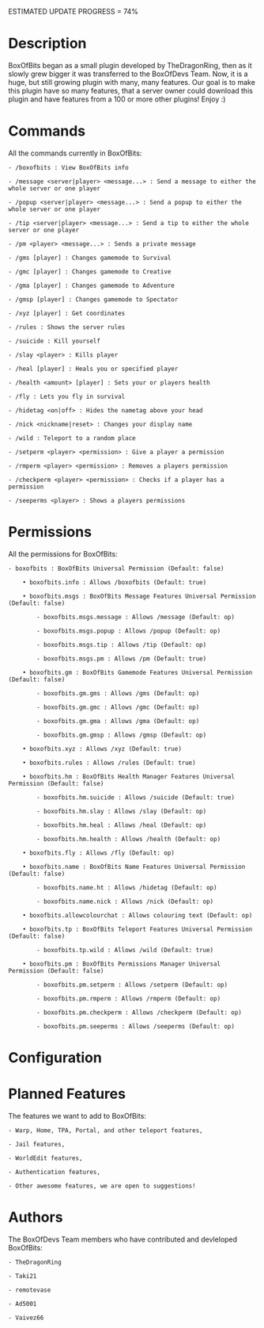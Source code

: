 ESTIMATED UPDATE PROGRESS = 74%

Description
============
BoxOfBits began as a small plugin developed by TheDragonRing, then as it slowly grew bigger it was transferred to the BoxOfDevs Team. Now, it is a huge, but still growing plugin with many, many features. Our goal is to make this plugin have so many features, that a server owner could download this plugin and have features from a 100 or more other plugins! Enjoy :)

Commands
=========
All the commands currently in BoxOfBits:

    - /boxofbits : View BoxOfBits info

    - /message <server|player> <message...> : Send a message to either the whole server or one player

    - /popup <server|player> <message...> : Send a popup to either the whole server or one player

    - /tip <server|player> <message...> : Send a tip to either the whole server or one player

    - /pm <player> <message...> : Sends a private message

    - /gms [player] : Changes gamemode to Survival

    - /gmc [player] : Changes gamemode to Creative

    - /gma [player] : Changes gamemode to Adventure

    - /gmsp [player] : Changes gamemode to Spectator

    - /xyz [player] : Get coordinates

    - /rules : Shows the server rules

    - /suicide : Kill yourself

    - /slay <player> : Kills player

    - /heal [player] : Heals you or specified player

    - /health <amount> [player] : Sets your or players health

    - /fly : Lets you fly in survival

    - /hidetag <on|off> : Hides the nametag above your head

    - /nick <nickname|reset> : Changes your display name

    - /wild : Teleport to a random place

    - /setperm <player> <permission> : Give a player a permission

    - /rmperm <player> <permission> : Removes a players permission

    - /checkperm <player> <permission> : Checks if a player has a permission

    - /seeperms <player> : Shows a players permissions

Permissions
============
All the permissions for BoxOfBits:

    - boxofbits : BoxOfBits Universal Permission (Default: false)

        • boxofbits.info : Allows /boxofbits (Default: true)

        • boxofbits.msgs : BoxOfBits Message Features Universal Permission (Default: false)

            - boxofbits.msgs.message : Allows /message (Default: op)

            - boxofbits.msgs.popup : Allows /popup (Default: op)

            - boxofbits.msgs.tip : Allows /tip (Default: op)

            - boxofbits.msgs.pm : Allows /pm (Default: true)

        • boxofbits.gm : BoxOfBits Gamemode Features Universal Permission (Default: false)

            - boxofbits.gm.gms : Allows /gms (Default: op)

            - boxofbits.gm.gmc : Allows /gmc (Default: op)

            - boxofbits.gm.gma : Allows /gma (Default: op)

            - boxofbits.gm.gmsp : Allows /gmsp (Default: op)

        • boxofbits.xyz : Allows /xyz (Default: true)

        • boxofbits.rules : Allows /rules (Default: true)

        • boxofbits.hm : BoxOfBits Health Manager Features Universal Permission (Default: false)

            - boxofbits.hm.suicide : Allows /suicide (Default: true)

            - boxofbits.hm.slay : Allows /slay (Default: op)

            - boxofbits.hm.heal : Allows /heal (Default: op)

            - boxofbits.hm.health : Allows /health (Default: op)

        • boxofbits.fly : Allows /fly (Default: op)

        • boxofbits.name : BoxOfBits Name Features Universal Permission (Default: false)

            - boxofbits.name.ht : Allows /hidetag (Default: op)

            - boxofbits.name.nick : Allows /nick (Default: op)

        • boxofbits.allowcolourchat : Allows colouring text (Default: op)

        • boxofbits.tp : BoxOfBits Teleport Features Universal Permission (Default: false)

            - boxofbits.tp.wild : Allows /wild (Default: true)

        • boxofbits.pm : BoxOfBits Permissions Manager Universal Permission (Default: false)

            - boxofbits.pm.setperm : Allows /setperm (Default: op)

            - boxofbits.pm.rmperm : Allows /rmperm (Default: op)

            - boxofbits.pm.checkperm : Allows /checkperm (Default: op)

            - boxofbits.pm.seeperms : Allows /seeperms (Default: op)

Configuration
==============


Planned Features
=================
The features we want to add to BoxOfBits:

    - Warp, Home, TPA, Portal, and other teleport features,

    - Jail features,

    - WorldEdit features,

    - Authentication features,

    - Other awesome features, we are open to suggestions!

Authors
========
The BoxOfDevs Team members who have contributed and devleloped BoxOfBits:

    - TheDragonRing

    - Taki21

    - remotevase

    - Ad5001

    - Vaivez66
